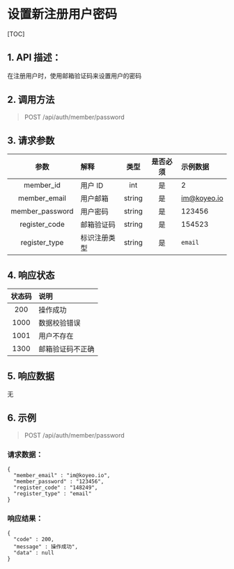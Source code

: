 # 设置新注册用户密码

[TOC]

## 1. API 描述：

在注册用户时，使用邮箱验证码来设置用户的密码

## 2. 调用方法

> POST /api/auth/member/password

## 3. 请求参数

参数 | 解释 | 类型 | 是否必须 | 示例数据
:---:|:---|:---:|:---:|:---
member_id | 用户 ID | int | 是 | 2
member_email | 用户邮箱 | string | 是 | im@koyeo.io
member_password | 用户密码 | string | 是 | 123456
register_code| 邮箱验证码 | string | 是 | 154523
register_type | 标识注册类型 | string | 是 | `email`

## 4. 响应状态

状态码 | 说明
:---:|:---
200 | 操作成功
1000 | 数据校验错误
1001 | 用户不存在
1300 | 邮箱验证码不正确

## 5. 响应数据

无

## 6. 示例

> POST /api/auth/member/password

### 请求数据：

```josn
{
  "member_email" : "im@koyeo.io",
  "member_password" : "123456",
  "register_code" : "148249",
  "register_type" : "email"
}
```

### 响应结果：

```josn
{
  "code" : 200,
  "message" : 操作成功",
  "data" : null
}
```